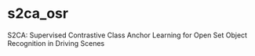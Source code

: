 # s2ca_osr
S2CA: Supervised Contrastive Class Anchor Learning for Open Set Object Recognition in Driving Scenes
